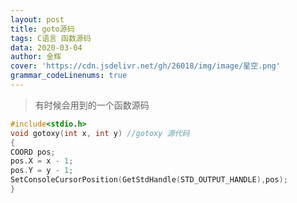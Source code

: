 ```yaml
---
layout: post
title: goto源码
tags: C语言 函数源码
data: 2020-03-04
author: 金辉
cover: 'https://cdn.jsdelivr.net/gh/26018/img/image/星空.png'
grammar_codeLinenums: true
---
```


>有时候会用到的一个函数源码   

```c
#include<stdio.h>
void gotoxy(int x, int y) //gotoxy 源代码
{
COORD pos;
pos.X = x - 1;
pos.Y = y - 1;
SetConsoleCursorPosition(GetStdHandle(STD_OUTPUT_HANDLE),pos);
}
```

